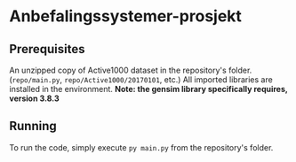 # Anbefalingssystemer-prosjekt
## Prerequisites
An unzipped copy of Active1000 dataset in the repository's folder. (`repo/main.py`, `repo/Active1000/20170101`, etc.)
All imported libraries are installed in the environment. __Note: the gensim library specifically requires, version 3.8.3__
## Running
To run the code, simply execute `py main.py` from the repository's folder.
